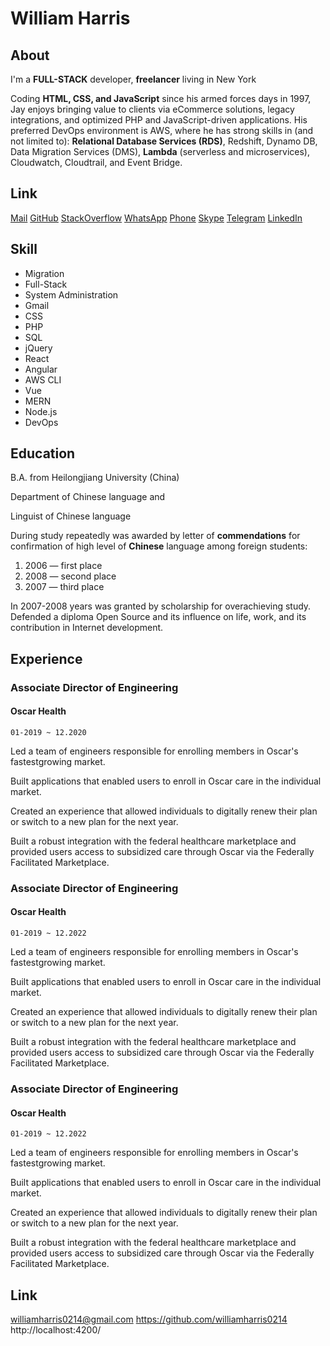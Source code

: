 # William Harris

## About

I'm a **FULL-STACK** developer, **freelancer** living in New York

Coding **HTML, CSS, and JavaScript** since his armed forces days in 1997, Jay enjoys bringing value to clients via eCommerce solutions, legacy integrations, and optimized PHP and JavaScript-driven applications. His preferred DevOps environment is AWS, where he has strong skills in (and not limited to): **Relational Database Services (RDS)**, Redshift, Dynamo DB, Data Migration Services (DMS), **Lambda** (serverless and microservices), Cloudwatch, Cloudtrail, and Event Bridge.

## Link

[Mail](mailto:williamharris0214@gmail.com)
[GitHub](https://github.com/williamharris0214)
[StackOverflow](https://stackoverflow.com/users/20988762/william-harris)
[WhatsApp](https://wa.me/16464800703)
[Phone](tel:+16464800703)
[Skype](skype:live:.cid.456097f8358a684a)
[Telegram](https://t.me/silvani777)
[LinkedIn](https://www.linkedin.com/in/santiagourregobotero/)

## Skill

- Migration
- Full-Stack
- System Administration
- Gmail
- CSS
- PHP
- SQL
- jQuery
- React
- Angular
- AWS CLI
- Vue
- MERN
- Node.js
- DevOps

## Education

B.A. from Heilongjiang University (China)

Department of Chinese language and

Linguist of Chinese language

During study repeatedly was awarded by letter of **commendations** for confirmation of high level of **Chinese** language among foreign students:

1. 2006 — first place
2. 2008 — second place
3. 2007 — third place

In 2007-2008 years was granted by scholarship for overachieving study. Defended a diploma Open Source and its influence on life, work, and its contribution in Internet development.

## Experience

### Associate Director of Engineering

#### Oscar Health

`01-2019 ~ 12.2020`

Led a team of engineers responsible for enrolling members in Oscar's fastestgrowing market.

Built applications that enabled users to enroll in Oscar care in the individual market.

Created an experience that allowed individuals to digitally renew their plan or switch to a new plan for the next year.

Built a robust integration with the federal healthcare marketplace and provided users access to subsidized care through Oscar via the Federally Facilitated Marketplace.

### Associate Director of Engineering

#### Oscar Health

`01-2019 ~ 12.2022`

Led a team of engineers responsible for enrolling members in Oscar's fastestgrowing market.

Built applications that enabled users to enroll in Oscar care in the individual market.

Created an experience that allowed individuals to digitally renew their plan or switch to a new plan for the next year.

Built a robust integration with the federal healthcare marketplace and provided users access to subsidized care through Oscar via the Federally Facilitated Marketplace.

### Associate Director of Engineering

#### Oscar Health

`01-2019 ~ 12.2022`

Led a team of engineers responsible for enrolling members in Oscar's fastestgrowing market.

Built applications that enabled users to enroll in Oscar care in the individual market.

Created an experience that allowed individuals to digitally renew their plan or switch to a new plan for the next year.

Built a robust integration with the federal healthcare marketplace and provided users access to subsidized care through Oscar via the Federally Facilitated Marketplace.

## Link

williamharris0214@gmail.com
https://github.com/williamharris0214
http://localhost:4200/
